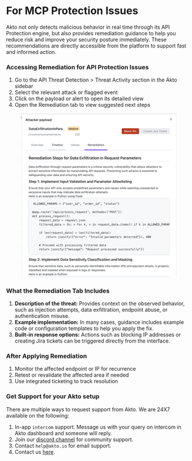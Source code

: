 # For MCP Protection Issues

Akto not only detects malicious behavior in real time through its API Protection engine, but also provides remediation guidance to help you reduce risk and improve your security posture immediately. These recommendations are directly accessible from the platform to support fast and informed action.

### Accessing Remediation for API Protection Issues

1. Go to the API Threat Detection > Threat Activity section in the Akto sidebar
2. Select the relevant attack or flagged event
3. Click on the payload or alert to open its detailed view
4. Open the Remediation tab to view suggested next steps

<figure><img src="../../../.gitbook/assets/image (4).png" alt=""><figcaption></figcaption></figure>

### What the Remediation Tab Includes

1. **Description of the threat:** Provides context on the observed behavior, such as injection attempts, data exfiltration, endpoint abuse, or authentication misuse.
2. **Example implementation:** In many cases, guidance includes example code or configuration templates to help you apply the fix.
3. **Built-in response options:** Actions such as blocking IP addresses or creating Jira tickets can be triggered directly from the interface.

### After Applying Remediation

1. Monitor the affected endpoint or IP for recurrence
2. Retest or revalidate the affected area if needed
3. Use integrated ticketing to track resolution

### Get Support for your Akto setup

There are multiple ways to request support from Akto. We are 24X7 available on the following:

1. In-app `intercom` support. Message us with your query on intercom in Akto dashboard and someone will reply.
2. Join our [discord channel](https://www.akto.io/community) for community support.
3. Contact `help@akto.io` for email support.
4. Contact us [here](https://www.akto.io/contact-us).

